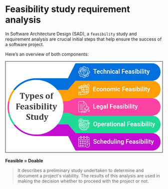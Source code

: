 # Feasibility study requirement analysis

In Software Architecture Design (SAD), a `feasibility` study and requirement analysis are crucial initial steps that help ensure the success of a software project. 

Here’s an overview of both components:

![Feasibility study requirement analysis](image-1.png)

**Feasible = Doable**

> It describes a preliminary study undertaken to determine and document a project's viability. The results of this analysis are used in making the decision whether to proceed with the project or not.